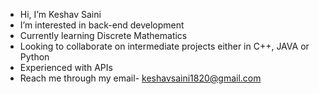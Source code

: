 - Hi, I’m Keshav Saini
- I’m interested in back-end development
- Currently learning Discrete Mathematics
- Looking to collaborate on intermediate projects either in C++, JAVA or Python
- Experienced with APIs
- Reach me through my email- keshavsaini1820@gmail.com

<!---
sainikeshav/sainikeshav is a ✨ special ✨ repository because its `README.md` (this file) appears on your GitHub profile.
You can click the Preview link to take a look at your changes.
--->
